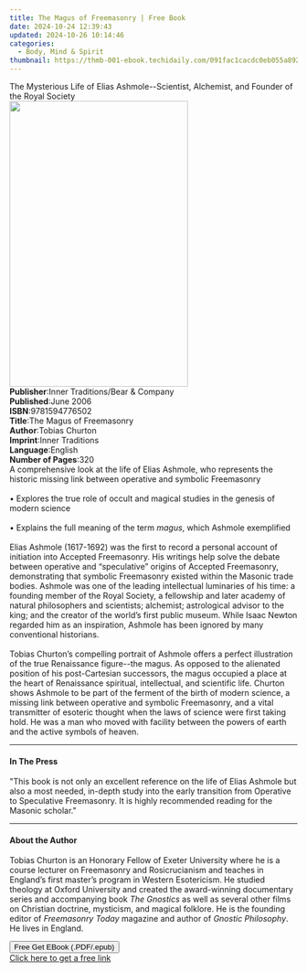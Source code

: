 ```yaml
---
title: The Magus of Freemasonry | Free Book
date: 2024-10-24 12:39:43
updated: 2024-10-26 10:14:46
categories:
  - Body, Mind & Spirit
thumbnail: https://thmb-001-ebook.techidaily.com/091fac1cacdc0eb055a8923e784c5398618ba87b736c5f7f3d508b2baede0cd7.jpg
---
```

<main id="book-container">
  <div class="flex flex-col">
    <div class="book-brief flex-1 py-6 px-4 sm:p-6 md:py-10 md:px-8">
      <!-- brief-->
      <div class="book-brief-main">
        The Mysterious Life of Elias Ashmole--Scientist, Alchemist, and Founder
        of the Royal Society
      </div>
    </div>
    <div
      class="book-meta-info flex-1 grid gap-4 col-start-1 col-end-3 row-start-1 sm:mb-6 sm:grid-cols-4 lg:gap-6 lg:col-start-2 lg:row-end-6 lg:row-span-6 lg:mb-0"
    >
      <div
        class="book-meta-info-left place-content-center mt-4 p-4 text-sm leading-6 col-start-2 col-span-2 dark:text-slate-400"
      >
        <img
          class="w-full h-500 object-cover rounded-lg sm:h-255 sm:col-span-2 lg:col-span-full"
          src="https://img-001-ebook.techidaily.com/28ecf167cf4761b37d062dc0df0ae52c200ece798a7570069c1d7118c7ca0559.jpg"
          alt=""
          width="312"
          height="500"
        />
      </div>
      <div
        class="book-meta-info-right mt-2 col-start-1 row-start-2 col-span-3 self-center"
      >
        <!-- meta data  -->
        <div class="flex flex-col px-4 md:px-8">
          <div class="flex-1">
            <strong>Publisher</strong>:<span class="px-2"
              >Inner Traditions/Bear &amp; Company</span
            >
          </div>
          <div class="flex-1">
            <strong>Published</strong>:<span class="px-2">June 2006</span>
          </div>
          <div class="flex-1">
            <strong>ISBN</strong>:<span class="px-2">9781594776502</span>
          </div>
          <div class="flex-1">
            <strong>Title</strong>:<span class="px-2"
              >The Magus of Freemasonry</span
            >
          </div>
          <div class="flex-1">
            <strong>Author</strong>:<span class="px-2">Tobias Churton</span>
          </div>
          <div class="flex-1">
            <strong>Imprint</strong>:<span class="px-2">Inner Traditions</span>
          </div>
          <div class="flex-1">
            <strong>Language</strong>:<span class="px-2">English</span>
          </div>
          <div class="flex-1">
            <strong>Number of Pages</strong>:<span class="px-2">320</span>
          </div>
        </div>
      </div>
    </div>
    <div class="book-description flex-1 py-6 px-4 sm:p-6 md:py-10 md:px-8">
      <div class="book-description-main">
        <div accordion-content="" id="description">
          A comprehensive look at the life of Elias Ashmole, who represents the
          historic missing link between operative and symbolic Freemasonry<br /><br />•
          Explores the true role of occult and magical studies in the genesis of
          modern science<br /><br />• Explains the full meaning of the term
          <i>magus</i>, which Ashmole exemplified<br /><br />Elias Ashmole
          (1617-1692) was the first to record a personal account of initiation
          into Accepted Freemasonry. His writings help solve the debate between
          operative and “speculative” origins of Accepted Freemasonry,
          demonstrating that symbolic Freemasonry existed within the Masonic
          trade bodies. Ashmole was one of the leading intellectual luminaries
          of his time: a founding member of the Royal Society, a fellowship and
          later academy of natural philosophers and scientists; alchemist;
          astrological advisor to the king; and the creator of the world’s first
          public museum. While Isaac Newton regarded him as an inspiration,
          Ashmole has been ignored by many conventional historians.<br /><br />Tobias
          Churton’s compelling portrait of Ashmole offers a perfect illustration
          of the true Renaissance figure--the magus. As opposed to the alienated
          position of his post-Cartesian successors, the magus occupied a place
          at the heart of Renaissance spiritual, intellectual, and scientific
          life. Churton shows Ashmole to be part of the ferment of the birth of
          modern science, a missing link between operative and symbolic
          Freemasonry, and a vital transmitter of esoteric thought when the laws
          of science were first taking hold. He was a man who moved with
          facility between the powers of earth and the active symbols of heaven.
        </div>
        <div class="accordion-fader"></div>
      </div>
    </div>
    <div class="book-excerpts flex-1 py-6 px-4 sm:p-6 md:py-10 md:px-8">
      <!-- excerpts-->
      <div class="book-excerpts-main">
        <hr />
        <h4 class="placeholder placeholder-heading">
          <span>In The Press</span>
        </h4>
        <p>
          "This book is not only an excellent reference on the life of Elias
          Ashmole but also a most needed, in-depth study into the early
          transition from Operative to Speculative Freemasonry. It is highly
          recommended reading for the Masonic scholar."
        </p>
      </div>
    </div>
    <div class="book-about-author flex-1 py-6 px-4 sm:p-6 md:py-10 md:px-8">
      <!-- about author-->
      <div class="book-main-author-main">
        <hr />
        <h4 class="placeholder placeholder-heading">
          <span>About the Author</span>
        </h4>
        <p>
          Tobias Churton is an Honorary Fellow of Exeter University where he is
          a course lecturer on Freemasonry and Rosicrucianism and teaches in
          England’s first master’s program in Western Esotericism. He studied
          theology at Oxford University and created the award-winning
          documentary series and accompanying book <i>The Gnostics</i> as well
          as several other films on Christian doctrine, mysticism, and magical
          folklore. He is the founding editor of
          <i>Freemasonry Today</i> magazine and author of
          <i>Gnostic Philosophy</i>. He lives in England.
        </p>
      </div>
    </div>
    <div class="book-free-get flex-1 py-6 px-4 sm:p-6 md:py-10 md:px-8">
      <button
        id="btn-free-get"
        class="bg-blue-500 hover:bg-blue-700 text-white font-bold py-2 px-4 rounded"
      >
        Free Get EBook (.PDF/.epub)
      </button>
      <div id="countdown-display" class="px-2 text-lg mt-2"></div>
      <a
        id="free-link"
        class="hidden bg-blue-500 hover:bg-blue-700 text-white font-bold py-2 px-4 rounded"
        href="https://www.ebooks.com/en-us/book/95782283/the-magus-of-freemasonry/tobias-churton/"
        target="_blank"
        >Click here to get a free link</a
      >
    </div>
    <script>
      let countdownTime = 0;
      let countdownInterval = null;
      document
        .getElementById('btn-free-get')
        .addEventListener('click', startCountdown);
      function startCountdown() {
        countdownTime = new Date().getTime() + 60000 * 3;
        countdownInterval = setInterval(updateCountdown, 1000);
        document.getElementById('btn-free-get').disabled = true;
        document
          .getElementById('btn-free-get')
          .classList.add('bg-gray-500', 'cursor-not-allowed');
      }
      function updateCountdown() {
        let currentTime = new Date().getTime();
        let timeLeft = countdownTime - currentTime;
        let secondsLeft = Math.floor(timeLeft / 1000);
        document.getElementById('countdown-display').innerHTML =
          `Remaining time: ${secondsLeft} seconds.`;
        if (secondsLeft <= 0) {
          clearInterval(countdownInterval);
          document.getElementById('btn-free-get').classList.add('hidden');
          document.getElementById('free-link').classList.remove('hidden');
          document.getElementById('countdown-display').innerHTML = '';
        }
      }
    </script>
  </div>
</main>
